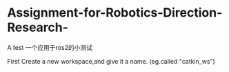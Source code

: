 # Assignment-for-Robotics-Direction-Research-
A test 一个应用于ros2的小测试

First Create a new workspace,and give it a name. \(eg.called "catkin_ws"\)

